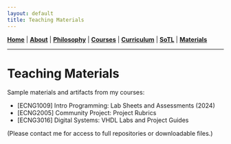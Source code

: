 ```yaml
---
layout: default
title: Teaching Materials
---
```

**[Home](index.md)** | **[About](about.md)** | **[Philosophy](philosophy.md)** | **[Courses](courses.md)** | **[Curriculum](curriculum.md)** | **[SoTL](sotl.md)** | **[Materials](materials.md)**

---

# Teaching Materials

Sample materials and artifacts from my courses:

- [ECNG1009] Intro Programming: Lab Sheets and Assessments (2024)
- [ECNG2005] Community Project: Project Rubrics
- [ECNG3016] Digital Systems: VHDL Labs and Project Guides

(Please contact me for access to full repositories or downloadable files.)
